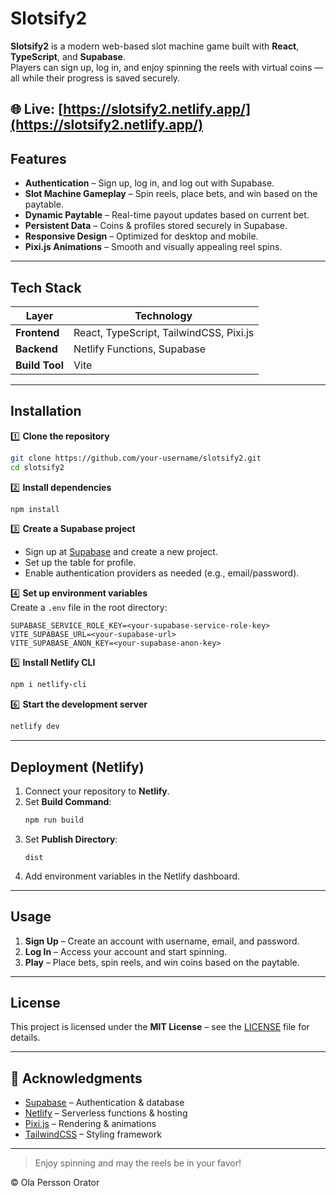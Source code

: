 # Slotsify2

**Slotsify2** is a modern web-based slot machine game built with **React**, **TypeScript**, and **Supabase**.  
Players can sign up, log in, and enjoy spinning the reels with virtual coins — all while their progress is saved securely.

🌐 Live: [https://slotsify2.netlify.app/](https://slotsify2.netlify.app/)
---

## Features

- **Authentication** – Sign up, log in, and log out with Supabase.
- **Slot Machine Gameplay** – Spin reels, place bets, and win based on the paytable.
- **Dynamic Paytable** – Real-time payout updates based on current bet.
- **Persistent Data** – Coins & profiles stored securely in Supabase.
- **Responsive Design** – Optimized for desktop and mobile.
- **Pixi.js Animations** – Smooth and visually appealing reel spins.

---

## Tech Stack

| Layer         | Technology |
|---------------|------------|
| **Frontend**  | React, TypeScript, TailwindCSS, Pixi.js |
| **Backend**   | Netlify Functions, Supabase |
| **Build Tool**| Vite |

---

## Installation

1️⃣ **Clone the repository**
```bash
git clone https://github.com/your-username/slotsify2.git
cd slotsify2
```

2️⃣ **Install dependencies**
```bash
npm install
```

3️⃣ **Create a Supabase project**
- Sign up at [Supabase](https://supabase.com/) and create a new project.  
- Set up the table for profile.
- Enable authentication providers as needed (e.g., email/password).

4️⃣ **Set up environment variables**  
Create a `.env` file in the root directory:
```env
SUPABASE_SERVICE_ROLE_KEY=<your-supabase-service-role-key>
VITE_SUPABASE_URL=<your-supabase-url>
VITE_SUPABASE_ANON_KEY=<your-supabase-anon-key>
```

5️⃣ **Install Netlify CLI**
```bash
npm i netlify-cli
```

6️⃣ **Start the development server**
```bash
netlify dev
```

---

## Deployment (Netlify)

1. Connect your repository to **Netlify**.
2. Set **Build Command**:  
   ```bash
   npm run build
   ```
3. Set **Publish Directory**:  
   ```
   dist
   ```
4. Add environment variables in the Netlify dashboard.

---

## Usage

1. **Sign Up** – Create an account with username, email, and password.  
2. **Log In** – Access your account and start spinning.  
3. **Play** – Place bets, spin reels, and win coins based on the paytable.  

---

## License

This project is licensed under the **MIT License** – see the [LICENSE](LICENSE) file for details.

---

## 🙏 Acknowledgments

- [Supabase](https://supabase.com/) – Authentication & database
- [Netlify](https://www.netlify.com/) – Serverless functions & hosting
- [Pixi.js](https://pixijs.com/) – Rendering & animations
- [TailwindCSS](https://tailwindcss.com/) – Styling framework

---

> Enjoy spinning and may the reels be in your favor!

© Ola Persson Orator
```
